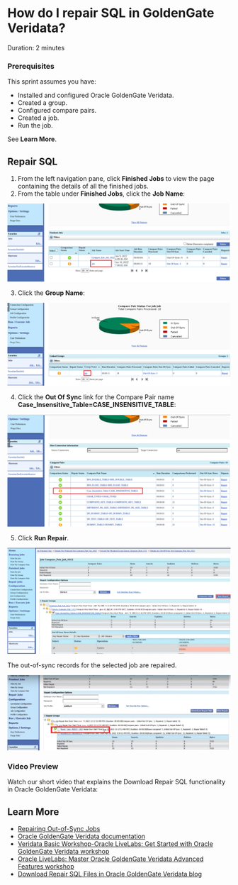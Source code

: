 # How do I repair SQL in GoldenGate Veridata?
Duration: 2 minutes

### Prerequisites

This sprint assumes you have:
  * Installed and configured Oracle GoldenGate Veridata.
  * Created a group.
  * Configured compare pairs.
  * Created a job.
  * Run the job.

See **Learn More**.

## Repair SQL

1. From the left navigation pane, click **Finished Jobs** to view the page containing the details of all the finished jobs.
2. From the table under **Finished Jobs**, click the **Job Name**:

  ![Job Name has been highlighted.](./images/finishedjobs-jobname.png " ")

3. Click the **Group Name**:

  ![Group Name has been highlighted.](./images/groupname-highlighted.png " ")

4. Click the **Out Of Sync** link for the Compare Pair name **Case\_Insensitive\_Table=CASE\_INSENSITIVE\_TABLE**:

  ![Out-of-Sync link has been highlighted.](./images/out-of-sync-link-highlighted.png " ")

5. Click **Run Repair**.

  ![Run Repair](./images/click-run-repair.png " ")

  The out-of-sync records for the selected job are repaired.

  ![Out of sync repaired.](./images/out-of-sync-repaired.png " ")

### Video Preview
Watch our short video that explains the Download Repair SQL functionality in Oracle GoldenGate Veridata: [](youtube:Q_FpuEAnA9Q)


## Learn More

* [Repairing Out-of-Sync Jobs](https://docs.oracle.com/en/middleware/goldengate/veridata/12.2.1.4/gvdug/working-jobs.html#GUID-B46185DF-4B7E-4647-8BE2-F7176E1FFDFF)
* [Oracle GoldenGate Veridata documentation](https://docs.oracle.com/en/middleware/goldengate/veridata/12.2.1.4/index.html)
* [Veridata Basic Workshop-Oracle LiveLabs: Get Started with Oracle GoldenGate Veridata workshop](https://apexapps.oracle.com/pls/apex/dbpm/r/livelabs/view-workshop?wid=833)
* [Oracle LiveLabs: Master Oracle GoldenGate Veridata Advanced Features workshop](https://apexapps.oracle.com/pls/apex/dbpm/r/livelabs/view-workshop?wid=913)
* [Download Repair SQL Files in Oracle GoldenGate Veridata blog](https://blogs.oracle.com/dataintegration/post/repair-out-of-sync-jobs-and-download-repair-sql-files)
